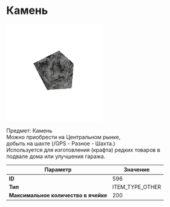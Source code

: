 # Камень

![Item Image](../img/596.webp?raw=true)

Предмет: Камень<br>Можно приобрести на Центральном рынке,<br>добыть на шахте (/GPS - Разное - Шахта.)<br>Используется для изготовления (крафта) редких товаров в<br>подвале дома или улучшения гаража.


| Параметр | Значение |
|----------|----------|
| **ID** | 596 |
| **Тип** | ITEM_TYPE_OTHER |
| **Максимальное количество в ячейке** | 200 |

